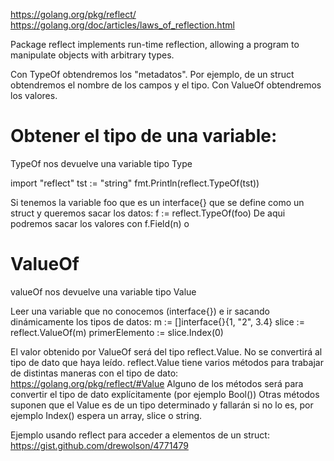 https://golang.org/pkg/reflect/
https://golang.org/doc/articles/laws_of_reflection.html

Package reflect implements run-time reflection, allowing a program to manipulate objects with arbitrary types. 

Con TypeOf obtendremos los "metadatos". Por ejemplo, de un struct obtendremos el nombre de los campos y el tipo.
Con ValueOf obtendremos los valores.


# Obtener el tipo de una variable:
TypeOf nos devuelve una variable tipo Type

import "reflect"
tst := "string"
fmt.Println(reflect.TypeOf(tst))


Si tenemos la variable foo que es un interface{} que se define como un struct y queremos sacar los datos:
f := reflect.TypeOf(foo)
De aqui podremos sacar los valores con f.Field(n) o 




# ValueOf
valueOf nos devuelve una variable tipo Value

Leer una variable que no conocemos (interface{}) e ir sacando dinámicamente los tipos de datos:
m := []interface{}{1, "2", 3.4}
slice := reflect.ValueOf(m)
primerElemento := slice.Index(0)

El valor obtenido por ValueOf será del tipo reflect.Value. No se convertirá al tipo de dato que haya leído.
reflect.Value tiene varios métodos para trabajar de distintas maneras con el tipo de dato: https://golang.org/pkg/reflect/#Value
Alguno de los métodos será para convertir el tipo de dato explícitamente (por ejemplo Bool())
Otras métodos suponen que el Value es de un tipo determinado y fallarán si no lo es, por ejemplo Index() espera un array, slice o string.



Ejemplo usando reflect para acceder a elementos de un struct:
https://gist.github.com/drewolson/4771479
